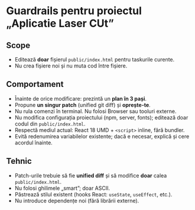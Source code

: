# Guardrails pentru proiectul „Aplicatie Laser CUt”

## Scope
- Editează **doar** fișierul `public/index.html` pentru taskurile curente.
- Nu crea fișiere noi și nu muta cod între fișiere.

## Comportament
- Înainte de orice modificare: prezintă un **plan în 3 pași**.
- Propune **un singur patch** (unified git diff) și **oprește-te**.
- Nu rula comenzi în terminal. Nu folosi Browser sau tooluri externe.
- Nu modifica configurația proiectului (npm, server, fonts); editează doar codul din `public/index.html`.
- Respectă mediul actual: React 18 UMD + `<script>` inline, fără bundler.
- Evită redenumirea variabilelor existente; dacă e necesar, explică și cere acordul înainte.

## Tehnic
- Patch-urile trebuie să fie **unified diff** și să modifice **doar** calea `public/index.html`.
- Nu folosi ghilimele „smart”; doar ASCII.
- Păstrează stilul existent (hooks React: `useState`, `useEffect`, etc.).
- Nu introduce dependențe noi (fără librării externe).
